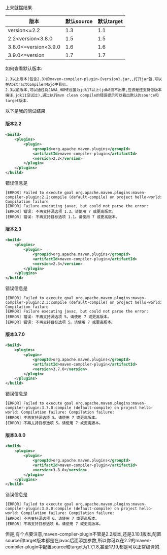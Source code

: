 上来就摆结果.

| 版本                   | 默认source | 默认target |
|----------------------|----------|----------|
| version<=2.2         | 1.3      | 1.1      |
| 2.2<version<3.8.0    | 1.5      | 1.5      |
| 3.8.0<=version<3.9.0 | 1.6      | 1.6      |
| 3.9.0<=version       | 1.7      | 1.7      |

如何查看默认版本:

    2.3以上版本(包含2.3)的maven-compiler-plugin-{version}.jar,,打开jar包,可以在AbstractCompilerMojo中看见.
    2.3以前版本,可以通过将JAVA_HOME设置为jdk17以上(jdk8测不出来,应该是还支持低版本编译,jdk11没试过),通过执行mvn clean compile的错误提示可以看出默认的source和target版本.

以下是我的测试结果
#### 版本2.2
```xml
<build>
    <plugins>
        <plugin>
            <groupId>org.apache.maven.plugins</groupId>
            <artifactId>maven-compiler-plugin</artifactId>
            <version>2.2</version>
        </plugin>
    </plugins>
</build>
```
错误信息是
```text
[ERROR] Failed to execute goal org.apache.maven.plugins:maven-compiler-plugin:2.2:compile (default-compile) on project hello-world: Compilation failure
[ERROR] Failure executing javac, but could not parse the error:
[ERROR] 错误: 不再支持源选项 1.3。请使用 7 或更高版本。
[ERROR] 错误: 不再支持目标选项 1.1。请使用 7 或更高版本。
```

#### 版本2.3
```xml
<build>
    <plugins>
        <plugin>
            <groupId>org.apache.maven.plugins</groupId>
            <artifactId>maven-compiler-plugin</artifactId>
            <version>2.3</version>
        </plugin>
    </plugins>
</build>
```
错误信息是
```text
[ERROR] Failed to execute goal org.apache.maven.plugins:maven-compiler-plugin:2.3:compile (default-compile) on project hello-world: Compilation failure
[ERROR] Failure executing javac, but could not parse the error:
[ERROR] 错误: 不再支持源选项 5。请使用 7 或更高版本。
[ERROR] 错误: 不再支持目标选项 5。请使用 7 或更高版本。
```
#### 版本3.7.0
```xml
<build>
    <plugins>
        <plugin>
            <groupId>org.apache.maven.plugins</groupId>
            <artifactId>maven-compiler-plugin</artifactId>
            <version>3.7.0</version>
        </plugin>
    </plugins>
</build>
```
错误信息是
```text
[ERROR] Failed to execute goal org.apache.maven.plugins:maven-compiler-plugin:3.7.0:compile (default-compile) on project hello-world: Compilation failure: Compilation failure:
[ERROR] 不再支持源选项 5。请使用 7 或更高版本。
[ERROR] 不再支持目标选项 5。请使用 7 或更高版本。
```
#### 版本3.8.0
```xml
<build>
    <plugins>
        <plugin>
            <groupId>org.apache.maven.plugins</groupId>
            <artifactId>maven-compiler-plugin</artifactId>
            <version>3.8.0</version>
        </plugin>
    </plugins>
</build>
```
错误信息是
```text
[ERROR] Failed to execute goal org.apache.maven.plugins:maven-compiler-plugin:3.8.0:compile (default-compile) on project hello-world: Compilation failure: Compilation failure: 
[ERROR] 不再支持源选项 6。请使用 7 或更高版本。
[ERROR] 不再支持目标选项 6。请使用 7 或更高版本。
```

但是,有个点要注意,maven-compiler-plugin不管是2.2版本,还是3.10.1版本,配置source和target版本都是在javac后面添加参数,所以你可以在2.2的maven-compiler-plugin中配置source和target为1.7,1.8,甚至17,19,都是可以正常编译的.